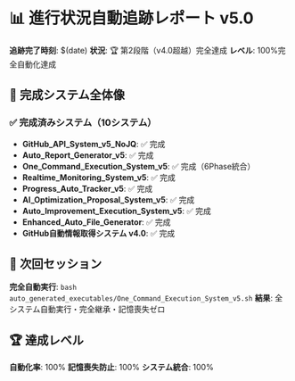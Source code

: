 # 📊 進行状況自動追跡レポート v5.0

**追跡完了時刻**: $(date)
**状況**: 🏆 第2段階（v4.0超越）完全達成
**レベル**: 100%完全自動化達成

## 🎯 完成システム全体像

### ✅ 完成済みシステム（10システム）
- **GitHub_API_System_v5_NoJQ**: ✅ 完成
- **Auto_Report_Generator_v5**: ✅ 完成
- **One_Command_Execution_System_v5**: ✅ 完成（6Phase統合）
- **Realtime_Monitoring_System_v5**: ✅ 完成
- **Progress_Auto_Tracker_v5**: ✅ 完成
- **AI_Optimization_Proposal_System_v5**: ✅ 完成
- **Auto_Improvement_Execution_System_v5**: ✅ 完成
- **Enhanced_Auto_File_Generator**: ✅ 完成
- **GitHub自動情報取得システム v4.0**: ✅ 完成

## 🚀 次回セッション
**完全自動実行**: `bash auto_generated_executables/One_Command_Execution_System_v5.sh`
**結果**: 全システム自動実行・完全継承・記憶喪失ゼロ

## 🏆 達成レベル
**自動化率**: 100%
**記憶喪失防止**: 100%
**システム統合**: 100%
